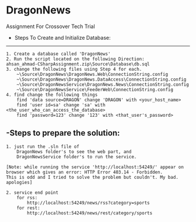# DragonNews
Assignment For Crossover Tech Trial

- Steps To Create and Initialize Database:
-------------------------------------------

    1. Create a database called 'DragonNews'
    2. Run the script located on the following Direction:
    ahsan_ahmad-CSharpAssignment.zip\Source\Database\db.sql
    3. change the following files using Step 4 for each.
        ~\Source\DragonNews\DragonNews.Web\ConnectionString.config
        ~\Source\DragonNews\DragonNews.DataAccess\ConnectionString.config
        ~\Source\DragonNewsService\DragonNews.News\ConnectionString.config
        ~\Source\DragonNewsService\FeederWeb\ConnectionString.config
    4. find change the following things
        find 'data source=DRAGON' change 'DRAGON' with <your_host_name>
        find 'user id=sa' change 'sa' with <the_user_who_can_access_the_database>
        find 'password=123' change '123' with <that_user's_password>


-Steps to prepare the solution:
--------------------------------
    1. just run the .sln file of 
        DragonNews folder's to see the web part, and
        DragonNewsService folder's to run the service.
    
    [Note: while running the service 'http://localhost:54249/' appear on browser which gives an error: HTTP Error 403.14 - Forbidden. 
	This is odd and I tried to solve the problem but couldn't. My bad. apologies]
    
    2. service end point 
        for rss:
            http://localhost:54249/news/rss?category=sports
        for rest:
            http://localhost:54249/news/rest/category/sports
        
    



